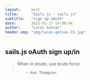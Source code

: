 ```yaml
---
layout:     post
title:      "Sails js - sails.js"
subtitle:   "sign up oAuth"
date:       2015-01-17 14:00:44
author:     "Lucas Gatsas"
header-img: "img/lucas-gatsas-15.jpg"
---
```

<h2 class="section-heading">sails.js oAuth sign up/in</h2>



<!--

<a href="#">
    <img src="{{ site.baseurl }}/img/static.squarespace.jpg" alt="Post Sample Image">
</a>
-->


<!--
<a href="#">
    <img src="{{ site.baseurl }}/img/gitlist.io.png" alt="Post Sample Image">
</a> -->
<!--

<a href="#">
    <img src="{{ site.baseurl }}/img/design.png" alt="Post Sample Image">
</a> 


-->




<blockquote>When in doubt, use brute force.

        — Ken Thompson

</blockquote>


<!-- 
<a href="#">
    <img src="{{ site.baseurl }}/img/jekyllthemewhite.png" alt="Post Sample Image">
</a> 



 -->



